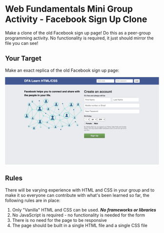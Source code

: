 # Web Fundamentals Mini Group Activity - Facebook Sign Up Clone

Make a clone of the old Facebook sign up page! Do this as a peer-group programming activity. No functionality is required, it just should mirror the file you can see!

## Your Target

Make an exact replica of the old Facebook sign up page:

![Facebook Sign Up](./images/facebook-clone.png)

## Rules

There will be varying experience with HTML and CSS in your group and to make it so everyone can contribute with what's been learned so far, the following rules are in place:

1) Only "Vanilla" HTML and CSS can be used. ***No frameworks or libraries***
2) No JavaScript is required - no functionality is needed for the form
3) There is no need for the page to be responsive
4) The page should be built in a single HTML file and a single CSS file
